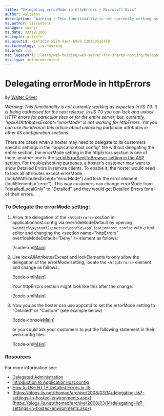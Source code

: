 ```yaml
---
title: "Delegating errorMode in httpErrors | Microsoft Docs"
author: walterov
description: "Warning : This functionality is not currently working as expected in IIS 7.0. It is being addressed for the next release. In IIS 7.0 you can lock and unlock..."
ms.author: iiscontent
manager: soshir
ms.date: 03/19/2008
ms.topic: article
ms.assetid: 716f3d38-a524-4ae4-b059-120f225a6458
ms.technology: iis-hosting
ms.prod: iis
msc.legacyurl: /learn/web-hosting/web-server-for-shared-hosting/delegating-errormode-in-httperrors
msc.type: authoredcontent
---
```

Delegating errorMode in httpErrors
====================
by [Walter Oliver](https://github.com/walterov)

*Warning*: *This functionality is not currently working as expected in IIS 7.0. It is being addressed for the next release. In IIS 7.0 you can lock and unlock HTTP errors for particular sites or for the entire server; but, currently, "lockAllAttributesExcept="errorMode" is not working for httpErrors. Yet you can use the ideas in this article about unlocking particular attributes in other IIS configuration sections*.

There are cases when a hoster may need to delegate to its customers specific settings in the "applicationhost.config" file without delegating the entire section, the errorMode setting in the httpErrors section is one of them, another one is the [scriptErrorSentToBrowser setting in the ASP section](asp.md). For troubleshooting purposes, a hoster's customer may want to show Detailed Errors in remote clients. To enable it, the hoster would need to lock all attributes except errorMode (lockAllAttributesExcept="errorMode") and lock the error element (lockElements="error"). This way customers can change errorMode from "detailedLocalOnly" to "Detailed" and they would get Detailed Errors for all of their errors.

### To Delegate the errorMode setting:

1. Allow the delegation of the `<httpErrors>` section in applicationhost.config via overrideModeDefault by opening `%windir%\system32\inetsrv\config\applicationhost.config` with a text editor and changing the &lt;section name="httpErrors" overrideModeDefault="Deny" /&gt; element as follows:  

    [!code-xml[Main](delegating-errormode-in-httperrors/samples/sample1.xml)]
2. Use lockAllAttributesExcept and lockElements to only allow the delegation of the errorMode setting, locate the `<httpErrors>` element and change as follows:  

    [!code-xml[Main](delegating-errormode-in-httperrors/samples/sample2.xml)]
  
   Your httpErrors section might look like this after the change:  

    [!code-xml[Main](delegating-errormode-in-httperrors/samples/sample3.xml)]
3. Now you as the hoster can use appcmd to set the errorMode setting to "Detailed" or "Custom" (see example below)  

    [!code-console[Main](delegating-errormode-in-httperrors/samples/sample4.cmd)]
  
   or you could ask your customers to put the following statement in their web.config files:  

    [!code-xml[Main](delegating-errormode-in-httperrors/samples/sample5.xml)]

### Resources

For more information see:

- [Delegated Administration](delegated-administration.md)
- [Introduction to ApplicationHost.config](../../get-started/planning-your-iis-architecture/introduction-to-applicationhostconfig.md)
- [How to Use HTTP Detailed Errors in IIS](../../troubleshoot/diagnosing-http-errors/how-to-use-http-detailed-errors-in-iis.md)
- [https://blogs.iis.net/thomad/archive/2008/03/14/delegating-iis7-settings-in-hosted-environments.aspx](https://blogs.iis.net/thomad/archive/2008/03/14/delegating-iis7-settings-in-hosted-environments.aspx)
